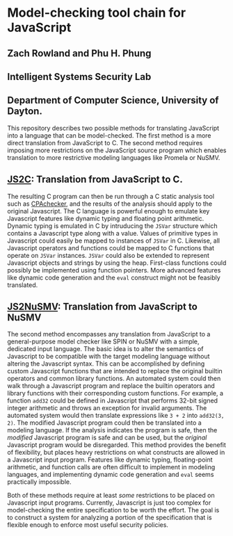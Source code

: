 
# Model-checking tool chain for JavaScript

## Zach Rowland and Phu H. Phung

## Intelligent Systems Security Lab

## Department of Computer Science, University of Dayton.

This repository describes two possible methods for translating JavaScript into a language that can be model-checked. The first method is a more direct translation from JavaScript to C. The second method requires imposing more restrictions on the JavaScript source program which enables translation to more restrictive modeling languages like Promela or NuSMV.

## [JS2C](js2c): Translation from JavaScript to C. 

The resulting
C program can then be run through a C static analysis tool such as [CPAchecker](https://cpachecker.sosy-lab.org/),
and the results of the analysis should apply to the original Javascript. The C language is powerful enough to emulate key
Javascript features like dynamic typing and floating point arithmetic. Dynamic typing is emulated in C by intruducing
the `JSVar` structure which contains a Javascript type along with a value. Values of primitive types in Javascript
could easily be mapped to instances of `JSVar` in C. Likewise, all Javascript operators and functions could be mapped to C
functions that operate on `JSVar` instances. `JSVar` could also be extended to represent Javascript objects and strings
by using the heap. First-class functions could possibly be implemented using function pointers. More advanced features
like dynamic code generation and the `eval` construct might not be feasibly translated.

## [JS2NuSMV](js2nusmv): Translation from JavaScript to NuSMV

The second method encompasses any translation from JavaScript to a general-purpose model checker like SPIN or NuSMV with
a simple, dedicated input language. The basic idea is to alter the semantics of Javascript to be compatible with the
target modeling language without altering the Javascript syntax. This can be accomplished by defining custom Javascript
functions that are intended to replace the original builtin operators and common library functions. An automated system
could then walk through a Javascript program and replace the builtin operators and library functions with their corresponding
custom functions. For example, a function
`add32` could be defined in Javascript that performs 32-bit signed integer arithmetic and throws an exception for invalid
arguments. The automated system would then translate expressions like `3 + 2` into `add32(3, 2)`. The modified Javascript
program could then be translated into a modeling language. If the analysis indicates the program is safe, then the _modified_
Javascript program is safe and can be used, but the _original_ Javascript program would be disregarded. This method provides the
benefit of flexibility, but places heavy restrictions on what constructs are allowed in a Javascript input program. Features like
dynamic typing, floating-point arithmetic, and function calls are often difficult to implement in modeling languages, and
implementing dynamic code generation and `eval` seems practically impossible.


Both of these methods require at least _some_ restrictions to be placed on Javascript input programs. Currently, Javascript is
just too complex for model-checking the entire specification to be worth the effort. The goal is to construct a system for
analyzing a portion of the specification that is flexible enough to enforce most useful security policies.
